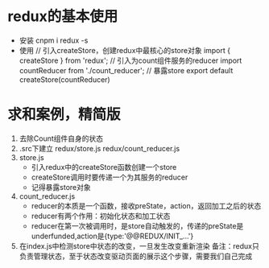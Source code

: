 # redux的基本使用
* 安装
cnpm i redux -s
* 使用
// 引入createStore，创建redux中最核心的store对象
import { createStore } from 'redux';
// 引入为count组件服务的reducer
import countReducer from './count_reducer';
// 暴露store
export default createStore(countReducer)

# 求和案例，精简版
1. 去除Count组件自身的状态
2. .src下建立 redux/store.js redux/count_reducer.js
3. store.js 
   - 引入redux中的createStore函数创建一个store
   - createStore调用时要传递一个为其服务的reducer
   - 记得暴露store对象
4. count_reducer.js
   - reducer的本质是一个函数，接收preState，action，返回加工之后的状态
   - reducer有两个作用：初始化状态和加工状态
   - reducer在第一次被调用时，是store自动触发的，传递的preState是underfunded,action是{type:'@@REDUX/INIT_...'}
5. 在index.js中检测store中状态的改变，一旦发生改变重新渲染<App/>
   备注：redux只负责管理状态，至于状态改变驱动页面的展示这个步骤，需要我们自己完成